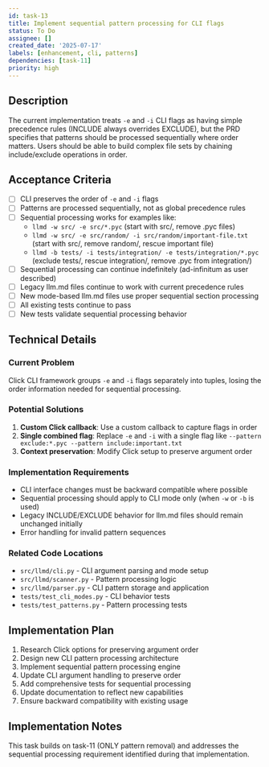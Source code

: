 ```yaml
---
id: task-13
title: Implement sequential pattern processing for CLI flags
status: To Do
assignee: []
created_date: '2025-07-17'
labels: [enhancement, cli, patterns]
dependencies: [task-11]
priority: high
---
```


## Description

The current implementation treats `-e` and `-i` CLI flags as having simple precedence rules (INCLUDE always overrides EXCLUDE), but the PRD specifies that patterns should be processed sequentially where order matters. Users should be able to build complex file sets by chaining include/exclude operations in order.

## Acceptance Criteria

- [ ] CLI preserves the order of `-e` and `-i` flags
- [ ] Patterns are processed sequentially, not as global precedence rules
- [ ] Sequential processing works for examples like:
  - `llmd -w src/ -e src/*.pyc` (start with src/, remove .pyc files)
  - `llmd -w src/ -e src/random/ -i src/random/important-file.txt` (start with src/, remove random/, rescue important file)
  - `llmd -b tests/ -i tests/integration/ -e tests/integration/*.pyc` (exclude tests/, rescue integration/, remove .pyc from integration/)
- [ ] Sequential processing can continue indefinitely (ad-infinitum as user described)
- [ ] Legacy llm.md files continue to work with current precedence rules
- [ ] New mode-based llm.md files use proper sequential section processing
- [ ] All existing tests continue to pass
- [ ] New tests validate sequential processing behavior

## Technical Details

### Current Problem
Click CLI framework groups `-e` and `-i` flags separately into tuples, losing the order information needed for sequential processing.

### Potential Solutions
1. **Custom Click callback**: Use a custom callback to capture flags in order
2. **Single combined flag**: Replace `-e` and `-i` with a single flag like `--pattern exclude:*.pyc --pattern include:important.txt`
3. **Context preservation**: Modify Click setup to preserve argument order

### Implementation Requirements
- CLI interface changes must be backward compatible where possible
- Sequential processing should apply to CLI mode only (when `-w` or `-b` is used)
- Legacy INCLUDE/EXCLUDE behavior for llm.md files should remain unchanged initially
- Error handling for invalid pattern sequences

### Related Code Locations
- `src/llmd/cli.py` - CLI argument parsing and mode setup
- `src/llmd/scanner.py` - Pattern processing logic
- `src/llmd/parser.py` - CLI pattern storage and application
- `tests/test_cli_modes.py` - CLI behavior tests
- `tests/test_patterns.py` - Pattern processing tests

## Implementation Plan

1. Research Click options for preserving argument order
2. Design new CLI pattern processing architecture
3. Implement sequential pattern processing engine
4. Update CLI argument handling to preserve order
5. Add comprehensive tests for sequential processing
6. Update documentation to reflect new capabilities
7. Ensure backward compatibility with existing usage

## Implementation Notes

This task builds on task-11 (ONLY pattern removal) and addresses the sequential processing requirement identified during that implementation.